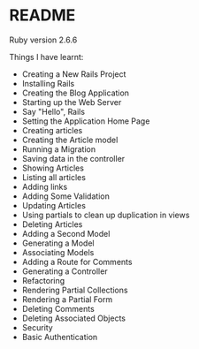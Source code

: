 # README
Ruby version 2.6.6

Things I have learnt:
* Creating a New Rails Project
* Installing Rails
* Creating the Blog Application
* Starting up the Web Server
* Say "Hello", Rails
* Setting the Application Home Page
* Creating articles
* Creating the Article model
* Running a Migration
* Saving data in the controller
* Showing Articles
* Listing all articles
* Adding links
* Adding Some Validation
* Updating Articles
* Using partials to clean up duplication in views
* Deleting Articles
* Adding a Second Model
* Generating a Model
* Associating Models
* Adding a Route for Comments
* Generating a Controller
* Refactoring
* Rendering Partial Collections
* Rendering a Partial Form
* Deleting Comments
* Deleting Associated Objects
* Security
* Basic Authentication
